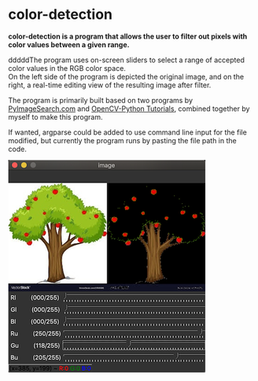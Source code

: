# color-detection
**color-detection is a program that allows the user to filter out pixels with color values between a given range.**

dddddThe program uses on-screen sliders to select a range of accepted color values in the RGB color space.  
On the left side of the program is depicted the original image, and on the right, a real-time editing view of the resulting image after filter. 

The program is primarily built based on two programs by [PyImageSearch.com](https://www.pyimagesearch.com/2014/08/04/opencv-python-color-detection/) and [OpenCV-Python Tutorials](https://opencv-python-tutroals.readthedocs.io/en/latest/py_tutorials/py_gui/py_trackbar/py_trackbar.html), combined together by myself to make this program. 

If wanted, argparse could be added to use command line input for the file modified, but currently the program runs by pasting the file path in the code. 


![color-detection GUI](https://github.com/LeMuffinMan/color-detection/blob/main/color-detection%20sample.png)

